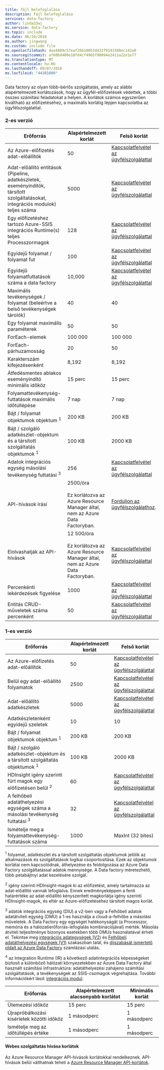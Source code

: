 ```yaml
---
title: fájl belefoglalása
description: fájl belefoglalása
services: data-factory
author: linda33wj
ms.service: data-factory
ms.topic: include
ms.date: 06/20/2018
ms.author: jingwang
ms.custom: include file
ms.openlocfilehash: 4aa4809c57eaf26b10053d432f9191580ec143a0
ms.sourcegitcommit: af60bd400e18fd4cf4965f90094e2411a22e1e77
ms.translationtype: MT
ms.contentlocale: hu-HU
ms.lasthandoff: 09/07/2018
ms.locfileid: "44381080"
---
```

Data factory az olyan több-bérlős szolgáltatás, amely az alábbi alapértelmezett korlátozások, hogy az ügyfél-előfizetések védettek, a többi összes számítási feladatokat a helyen. A korlátok számos egyszerűen kiváltható az előfizetéséhez, a maximális korlátig lépjen kapcsolatba az ügyfélszolgálattal.

### <a name="version-2"></a>2-es verzió

| Erőforrás | Alapértelmezett korlát | Felső korlát |
| -------- | ------------- | ------------- |
| Az Azure-előfizetés adat-előállítók | 50 | [Kapcsolatfelvétel az ügyfélszolgálattal](https://azure.microsoft.com/blog/2014/06/04/azure-limits-quotas-increase-requests/) |
| Adat-előállító entitások (Pipeline, adatkészletek, eseményindítók, társított szolgáltatásokat, integrációs modulok) teljes száma | 5000 | [Kapcsolatfelvétel az ügyfélszolgálattal](https://azure.microsoft.com/blog/2014/06/04/azure-limits-quotas-increase-requests/) |
| Egy előfizetéshez tartozó Azure-SSIS integrációs Runtime(s) teljes Processzormagok | 128 | [Kapcsolatfelvétel az ügyfélszolgálattal](https://azure.microsoft.com/blog/2014/06/04/azure-limits-quotas-increase-requests/) |
| Egyidejű folyamat / folyamat fut | 100 | [Kapcsolatfelvétel az ügyfélszolgálattal](https://azure.microsoft.com/blog/2014/06/04/azure-limits-quotas-increase-requests/) |
| Egyidejű folyamatfuttatások száma a data factory | 10,000  | [Kapcsolatfelvétel az ügyfélszolgálattal](https://azure.microsoft.com/blog/2014/06/04/azure-limits-quotas-increase-requests/) |
| Maximális tevékenységek / folyamat (beleértve a belső tevékenységek tárolók) | 40 | 40 |
| Egy folyamat maximális paraméterek | 50 | 50 |
| ForEach-elemek | 100 000 | 100 000 |
| ForEach-párhuzamosság | 20 | 50 |
| Karakterszám kifejezésenként | 8,192 | 8,192 |
| Átfedésmentes ablakos eseményindító minimális időköz | 15 perc | 15 perc |
| Folyamattevékenység-futtatások maximális időtúllépése | 7 nap | 7 nap |
| Bájt / folyamat objektumok objektum <sup>1</sup> | 200 KB | 200 KB |
| Bájt / szolgáló adatkészlet-objektum és a társított szolgáltatás objektumok <sup>1</sup> | 100 KB | 2000 KB |
| Adatok integrációs egység másolási tevékenység futtatási <sup>3</sup> | 256 | [Kapcsolatfelvétel az ügyfélszolgálattal](https://azure.microsoft.com/blog/2014/06/04/azure-limits-quotas-increase-requests/) |
| API-hívások írási | 2500/óra<br/><br/> Ez korlátozva az Azure Resource Manager által, nem az Azure Data Factoryban. | [Forduljon az ügyfélszolgálathoz](https://azure.microsoft.com/blog/2014/06/04/azure-limits-quotas-increase-requests/). |
| Elolvashatják az API-hívások | 12 500/óra<br/><br/> Ez korlátozva az Azure Resource Manager által, nem az Azure Data Factoryban. | [Kapcsolatfelvétel az ügyfélszolgálattal](https://azure.microsoft.com/blog/2014/06/04/azure-limits-quotas-increase-requests/) |
| Percenkénti lekérdezések figyelése | 1000 | [Kapcsolatfelvétel az ügyfélszolgálattal](https://azure.microsoft.com/blog/2014/06/04/azure-limits-quotas-increase-requests/) |
| Entitás CRUD-műveletek száma percenként | 50 | [Kapcsolatfelvétel az ügyfélszolgálattal](https://azure.microsoft.com/blog/2014/06/04/azure-limits-quotas-increase-requests/) |


### <a name="version-1"></a>1-es verzió

| **Erőforrás** | **Alapértelmezett korlát** | **Felső korlát** |
| --- | --- | --- |
| Az Azure-előfizetés adat-előállítók |50 |[Kapcsolatfelvétel az ügyfélszolgálattal](https://azure.microsoft.com/blog/2014/06/04/azure-limits-quotas-increase-requests/) |
| Belül egy adat-előállító folyamatok |2500 |[Kapcsolatfelvétel az ügyfélszolgálattal](https://azure.microsoft.com/blog/2014/06/04/azure-limits-quotas-increase-requests/) |
| Adat-előállító adatkészletek |5000 |[Kapcsolatfelvétel az ügyfélszolgálattal](https://azure.microsoft.com/blog/2014/06/04/azure-limits-quotas-increase-requests/) |
| Adatkészletenként egyidejű szeletek |10 |10 |
| Bájt / folyamat objektumok objektum <sup>1</sup> |200 KB |200 KB |
| Bájt / szolgáló adatkészlet-objektum és a társított szolgáltatás objektumok <sup>1</sup> |100 KB |2000 KB |
| HDInsight igény szerinti fürt magok egy előfizetésen belül <sup>2</sup> |60 |[Kapcsolatfelvétel az ügyfélszolgálattal](https://azure.microsoft.com/blog/2014/06/04/azure-limits-quotas-increase-requests/) |
| A felhőbeli adatáthelyezési egységek száma a másolási tevékenység futtatási <sup>3</sup> |32 |[Kapcsolatfelvétel az ügyfélszolgálattal](https://azure.microsoft.com/blog/2014/06/04/azure-limits-quotas-increase-requests/) |
| Ismételje meg a folyamattevékenység-futtatások száma |1000 |MaxInt (32 bites) |

<sup>1</sup> folyamat, adatkészlet és a társított szolgáltatás objektumok jelölik az alkalmazások és szolgáltatások logikai csoportosítása. Ezek az objektumok korlátai nem kapcsolódnak, áthelyezése és feldolgozása az Azure Data Factory szolgáltatással adatok mennyisége. A Data factory méretezhető, több petabájtnyi adat kezelésére szolgál.

<sup>2</sup> igény szerinti HDInsight-magok ki az előfizetést, amely tartalmazza az adat-előállító vannak lefoglalva. Ennek eredményeképpen a fenti határértéke az adat-előállító kényszerített magkorlátja igény szerinti HDInsight-magok, és eltér az Azure-előfizetéséhez társított magos korlát.

<sup>3</sup> adatok integrációs egység (DIU) a v2-ben vagy a Felhőbeli adatok adatátviteli egység (DMU) a 1-es használja a cloud-a-felhőbe a másolási műveletek. A Data Factory egy egységet hatékonyságát (a Processzor, memória és a hálózatierőforrás-lefoglalás kombinációjával) mérték. Másolás átviteli teljesítménye bizonyos esetekben több DMUs használatával érheti el. Tekintse meg [integrációs adategységek (V2)](../articles/data-factory/copy-activity-performance.md#data-integration-units) és [Felhőbeli adatáthelyezési egységek (V1)](../articles/data-factory/v1/data-factory-copy-activity-performance.md#cloud-data-movement-units) szakaszban talál, és [díjszabását ismertető oldalt az Azure Data Factory](https://azure.microsoft.com/pricing/details/data-factory/) számlázási utalás.

<sup>4</sup> az Integration Runtime (IR) a következő adatintegrációs képességeket biztosít a különböző hálózati környezetekben az Azure Data Factory által használt számítási infrastruktúra: adatáthelyezési zahájeno számítási szolgáltatások, a tevékenységek az SSIS-csomagok végrehajtása. További információkért lásd: [integrációs modul](../articles/data-factory/concepts-integration-runtime.md).

| **Erőforrás** | **Alapértelmezett alacsonyabb korlátot** | **Minimális korlát** |
| --- | --- | --- |
| Ütemezési időköz |15 perc |15 perc |
| Újrapróbálkozási kísérletek közötti időköz |1 másodperc |1 másodperc |
| Ismételje meg az időtúllépés értéke |1 másodperc |1 másodperc |

#### <a name="web-service-call-limits"></a>Webes szolgáltatás hívása korlátok
Az Azure Resource Manager API-hívások korlátokkal rendelkeznek. API-hívások belül válthatnak teheti a [Azure Resource Manager API-korlátok](../articles/azure-subscription-service-limits.md#resource-group-limits).

